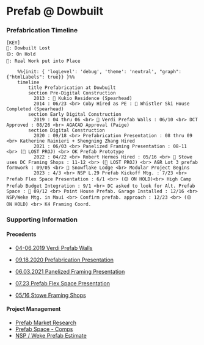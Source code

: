 # Prefab @ Dowbuilt



### Prefabrication Timeline

```
[KEY]
🔴: Dowbuilt Lost
🟡: On Hold
💎: Real Work put into Place
```



```mermaid
    %%{init: { 'logLevel': 'debug', 'theme': 'neutral', "graph": {"htmlLabels": true}} }%%
    timeline
        title Prefabrication at Dowbuilt
        section Pre-Digital Construction
          2013 : 💎 Kukio Residence (Spearhead)
          2014 : 06/23 <br> Coby Hired as PE : 💎 Whistler Ski House Completed (Spearhead)
        section Early Digital Construction
          2019 : 04 thru 06 <br> 💎 Verdi Prefab Walls : 06/10 <br> DCT Approved : 08/26 <br> AGACAD Approval (Paige)
        section Digital Construction
          2020 : 09/18 <br> Prefabrication Presentation : 08 thru 09 <br> Katherine Rainieri + Shengning Zhang Hired
          2021 : 06/03 <br> Panelized Framing Presentation : 08-11 <br> (🔴 LOST PROJ) <br> OK Prefab Prototype
          2022 : 04/22 <br> Robert Hermes Hired : 05/16 <br> 💎 Stowe uses DC Framing Shops : 11-12 <br> (🔴 LOST PROJ) <br> AGR Lot 3 prefab formwork : 09/05 <br> 💎 Snowflake Lodge <br> Modular Project Begins
          2023 : 4/3 <br> NSP L.29 Prefab Kickoff Mtg. : 7/23 <br> Prefab Flex Space Presentation : 6/1 <br> (🟡 ON HOLD)<br> High Camp Prefab Budget Integration : 9/1 <br> DC asked to look for Alt. Prefab Space : 💎 09/12 <br> Point House Prefab. Garage Installed : 12/16 <br> NSP/Weke Mtg. in Maui <br> Confirm prefab. approach : 12/23 <br> (🟡 ON HOLD) <br> K4 Framing Coord.
```

### Supporting Information

#### Precedents

- [04-06.2019 Verdi Prefab Walls](https://dowbuilt.egnyte.com/fl/yWNxDFkDzz)

- [09.18.2020 Prefabrication Presentation](https://docs.google.com/presentation/d/e/2PACX-1vSCiGv2cSQZE_HZJTHMKqD6QY7Bdx8pnNXrerADCyaJa7ZPNiaVfUKWhxYN7uW8jFlK0BERANA2c1Wt/pub?start=false&loop=false&delayms=3000)
- [06.03.2021 Panelized Framing Presentation](https://docs.google.com/presentation/d/e/2PACX-1vQJm_MYot9-AIkfohYMoEllTvqrpg-mqz7xhJEazROQm3UL1f5LnB6rio15Ubrk4SJPEhvv3WK6WiGi/pub?start=false&loop=false&delayms=3000)
- [07.23 Prefab Flex Space Presentation](https://docs.google.com/presentation/d/e/2PACX-1vTlTRJgbC-djhnJXEnexEnxZNj2I8S0RA3UAgHeCk6yHVYKId81kfogSByqADG4e_nKyRdd-tRRWMCo/pub?start=false&loop=false&delayms=3000)
- [05/16 Stowe Framing Shops](https://dowbuilt.egnyte.com/fl/dSHuSCnoOJ)

#### Project Management

- [Prefab Market Research](https://app.smartsheet.com/b/publish?EQBCT=31699345e756493680f8ed3340d139c6)
- [Prefab Space - Comps](https://app.smartsheet.com/b/publish?EQBCT=e6889654a2e04d249e142ab59a9b8afd)
- [NSP / Weke Prefab Estimate](https://app.smartsheet.com/sheets/FfwXhVW6q6wVPpvcQrQ2p5X7PpWhRH5f9H94W821)

